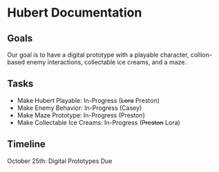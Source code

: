 # Hubert Documentation

## Goals
Our goal is to have a digital prototype with a playable character, collion-based enemy interactions, collectable ice creams, and a maze.
## Tasks
- Make Hubert Playable: In-Progress (~~Lora~~ Preston)
- Make Enemy Behavior: In-Progress (Casey)
- Make Maze Prototype: In-Progress (Preston)
- Make Collectable Ice Creams: In-Progress (~~Preston~~ Lora)
## Timeline
October 25th: Digital Prototypes Due
